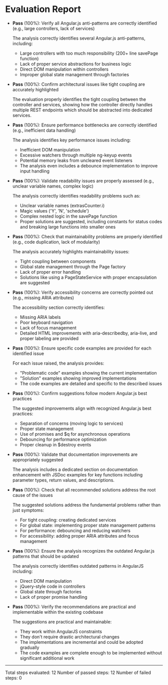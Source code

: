 # Evaluation Report

- **Pass** (100%): Verify all Angular.js anti-patterns are correctly identified (e.g., large controllers, lack of services)
  
  The analysis correctly identifies several Angular.js anti-patterns, including:
  - Large controllers with too much responsibility (200+ line savePage function)
  - Lack of proper service abstractions for business logic
  - Direct DOM manipulation within controllers
  - Improper global state management through factories
  
- **Pass** (100%): Confirm architectural issues like tight coupling are accurately highlighted
  
  The evaluation properly identifies the tight coupling between the controller and services, showing how the controller directly handles multiple REST endpoints which should be abstracted into dedicated services.
  
- **Pass** (100%): Ensure performance bottlenecks are correctly identified (e.g., inefficient data handling)
  
  The analysis identifies key performance issues including:
  - Inefficient DOM manipulation
  - Excessive watchers through multiple ng-keyup events
  - Potential memory leaks from uncleared event listeners
  - The analysis even includes a debounce implementation to improve input handling
  
- **Pass** (100%): Validate readability issues are properly assessed (e.g., unclear variable names, complex logic)
  
  The analysis correctly identifies readability problems such as:
  - Unclear variable names (extrasCounter.i)
  - Magic values ('Y', 'N', 'schedule')
  - Complex nested logic in the savePage function
  - Proper solutions are suggested, including constants for status codes and breaking large functions into smaller ones
  
- **Pass** (100%): Check that maintainability problems are properly identified (e.g., code duplication, lack of modularity)
  
  The analysis accurately highlights maintainability issues:
  - Tight coupling between components
  - Global state management through the Page factory
  - Lack of proper error handling
  - Solutions like using a PageStateService with proper encapsulation are suggested
  
- **Pass** (100%): Verify accessibility concerns are correctly pointed out (e.g., missing ARIA attributes)
  
  The accessibility section correctly identifies:
  - Missing ARIA labels
  - Poor keyboard navigation
  - Lack of focus management
  - Detailed HTML improvements with aria-describedby, aria-live, and proper labeling are provided
  
- **Pass** (100%): Ensure specific code examples are provided for each identified issue
  
  For each issue raised, the analysis provides:
  - "Problematic code" examples showing the current implementation
  - "Solution" examples showing improved implementations
  - The code examples are detailed and specific to the described issues
  
- **Pass** (100%): Confirm suggestions follow modern Angular.js best practices
  
  The suggested improvements align with recognized Angular.js best practices:
  - Separation of concerns (moving logic to services)
  - Proper state management
  - Use of promises and $q for asynchronous operations
  - Debouncing for performance optimization
  - Proper cleanup in $destroy events
  
- **Pass** (100%): Validate that documentation improvements are appropriately suggested
  
  The analysis includes a dedicated section on documentation enhancement with JSDoc examples for key functions including parameter types, return values, and descriptions.
  
- **Pass** (100%): Check that all recommended solutions address the root cause of the issues
  
  The suggested solutions address the fundamental problems rather than just symptoms:
  - For tight coupling: creating dedicated services
  - For global state: implementing proper state management patterns
  - For performance: debouncing and reducing watchers
  - For accessibility: adding proper ARIA attributes and focus management
  
- **Pass** (100%): Ensure the analysis recognizes the outdated Angular.js patterns that should be updated
  
  The analysis correctly identifies outdated patterns in AngularJS including:
  - Direct DOM manipulation
  - jQuery-style code in controllers
  - Global state through factories
  - Lack of proper promise handling
  
- **Pass** (100%): Verify the recommendations are practical and implementable within the existing codebase
  
  The suggestions are practical and maintainable:
  - They work within AngularJS constraints
  - They don't require drastic architectural changes
  - The implementations are incremental and could be adopted gradually
  - The code examples are complete enough to be implemented without significant additional work

---

Total steps evaluated: 12
Number of passed steps: 12
Number of failed steps: 0